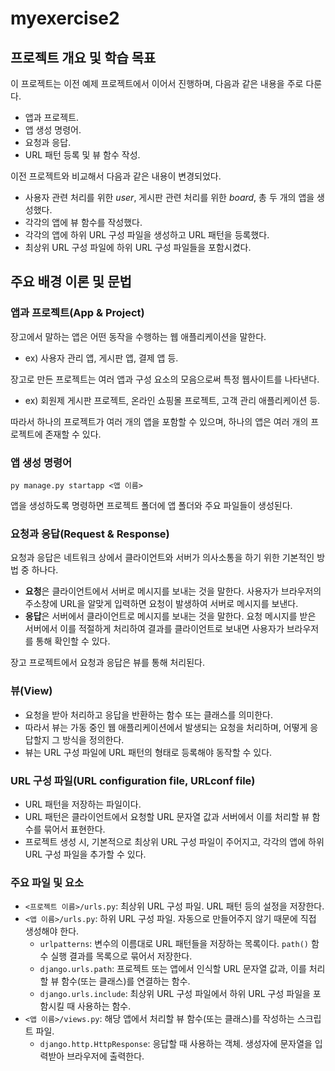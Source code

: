 # **myexercise2**

## 프로젝트 개요 및 학습 목표

이 프로젝트는 이전 예제 프로젝트에서 이어서 진행하며, 다음과 같은 내용을 주로 다룬다.

- 앱과 프로젝트.
- 앱 생성 명령어.
- 요청과 응답.
- URL 패턴 등록 및 뷰 함수 작성.

이전 프로젝트와 비교해서 다음과 같은 내용이 변경되었다.

- 사용자 관련 처리를 위한 *user*, 게시판 관련 처리를 위한 *board*, 총 두 개의 앱을 생성했다.
- 각각의 앱에 뷰 함수를 작성했다.
- 각각의 앱에 하위 URL 구성 파일을 생성하고 URL 패턴을 등록했다.
- 최상위 URL 구성 파일에 하위 URL 구성 파일들을 포함시켰다.

## 주요 배경 이론 및 문법

### 앱과 프로젝트(App & Project)

장고에서 말하는 앱은 어떤 동작을 수행하는 웹 애플리케이션을 말한다.

- ex) 사용자 관리 앱, 게시판 앱, 결제 앱 등.

장고로 만든 프로젝트는 여러 앱과 구성 요소의 모음으로써 특정 웹사이트를 나타낸다.

- ex) 회원제 게시판 프로젝트, 온라인 쇼핑몰 프로젝트, 고객 관리 애플리케이션 등.

따라서 하나의 프로젝트가 여러 개의 앱을 포함할 수 있으며, 하나의 앱은 여러 개의 프로젝트에 존재할 수 있다.

### 앱 생성 명령어

```shell
py manage.py startapp <앱 이름>
```

앱을 생성하도록 명령하면 프로젝트 폴더에 앱 폴더와 주요 파일들이 생성된다.

### 요청과 응답(Request & Response)

요청과 응답은 네트워크 상에서 클라이언트와 서버가 의사소통을 하기 위한 기본적인 방법 중 하나다.

- **요청**은 클라이언트에서 서버로 메시지를 보내는 것을 말한다. 사용자가 브라우저의 주소창에 URL을 알맞게 입력하면 요청이 발생하여 서버로 메시지를 보낸다.
- **응답**은 서버에서 클라이언트로 메시지를 보내는 것을 말한다. 요청 메시지를 받은 서버에서 이를 적절하게 처리하여 결과를 클라이언트로 보내면 사용자가 브라우저를 통해 확인할 수 있다.

장고 프로젝트에서 요청과 응답은 뷰를 통해 처리된다.

### 뷰(View)

- 요청을 받아 처리하고 응답을 반환하는 함수 또는 클래스를 의미한다.
- 따라서 뷰는 가동 중인 웹 애플리케이션에서 발생되는 요청을 처리하며, 어떻게 응답할지 그 방식을 정의한다.
- 뷰는 URL 구성 파일에 URL 패턴의 형태로 등록해야 동작할 수 있다.

### URL 구성 파일(URL configuration file, URLconf file)

- URL 패턴을 저장하는 파일이다.
- URL 패턴은 클라이언트에서 요청할 URL 문자열 값과 서버에서 이를 처리할 뷰 함수를 묶어서 표현한다.
- 프로젝트 생성 시, 기본적으로 최상위 URL 구성 파일이 주어지고, 각각의 앱에 하위 URL 구성 파일을 추가할 수 있다.

### 주요 파일 및 요소

- `<프로젝트 이름>/urls.py`: 최상위 URL 구성 파일. URL 패턴 등의 설정을 저장한다.
- `<앱 이름>/urls.py`: 하위 URL 구성 파일. 자동으로 만들어주지 않기 때문에 직접 생성해야 한다.
  - `urlpatterns`: 변수의 이름대로 URL 패턴들을 저장하는 목록이다. `path()` 함수 실행 결과를 목록으로 묶어서 저장한다.
  - `django.urls.path`: 프로젝트 또는 앱에서 인식할 URL 문자열 값과, 이를 처리할 뷰 함수(또는 클래스)를 연결하는 함수.
  - `django.urls.include`: 최상위 URL 구성 파일에서 하위 URL 구성 파일을 포함시킬 때 사용하는 함수.
- `<앱 이름>/views.py`: 해당 앱에서 처리할 뷰 함수(또는 클래스)를 작성하는 스크립트 파일.
  - `django.http.HttpResponse`: 응답할 때 사용하는 객체. 생성자에 문자열을 입력받아 브라우저에 출력한다.
